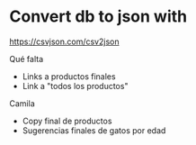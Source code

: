 # Convert db to json with

https://csvjson.com/csv2json

Qué falta

- Links a productos finales
- Link a "todos los productos"

Camila

- Copy final de productos
- Sugerencias finales de gatos por edad
